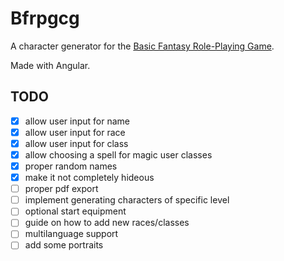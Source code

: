 # Bfrpgcg

A character generator for the [Basic Fantasy Role-Playing Game](https://basicfantasy.org).

Made with Angular.

## TODO
- [x] allow user input for name  
- [x] allow user input for race  
- [x] allow user input for class  
- [x] allow choosing a spell for magic user classes
- [x] proper random names  
- [x] make it not completely hideous  
- [ ] proper pdf export  
- [ ] implement generating characters of specific level
- [ ] optional start equipment  
- [ ] guide on how to add new races/classes  
- [ ] multilanguage support  
- [ ] add some portraits